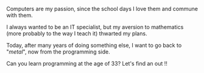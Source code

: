 Computers are my passion, since the school days I love them and commune with them. 

I always wanted to be an IT specialist, but my aversion to mathematics (more probably to the way I teach it) thwarted my plans.

Today, after many years of doing something else, I want to go back to "_metal_", now from the programming side. 

Can you learn programming at the age of 33? Let's find an out !!
